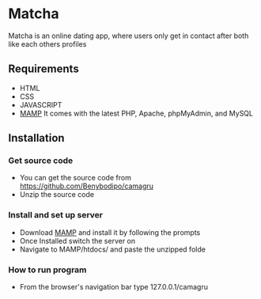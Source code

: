 # Matcha

Matcha is an online dating app, where users only get in contact after both like each others profiles

## Requirements
* HTML
* CSS
* JAVASCRIPT
* [MAMP](https://www.mamp.info/en/windows/) It comes with the latest PHP, Apache, phpMyAdmin, and MySQL

## Installation
### Get source code
* You can get the source code from https://github.com/Benybodipo/camagru
* Unzip the source code 
### Install and set up server
* Download [MAMP](https://www.mamp.info/en/windows/) and install it by following the prompts
* Once Installed switch the server on
* Navigate to MAMP/htdocs/ and paste the unzipped folde

### How to run program
* From the browser's navigation bar type 127.0.0.1/camagru
